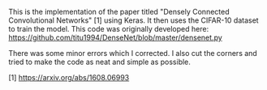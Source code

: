 This is the implementation of the paper titled "Densely Connected Convolutional Networks" [1] using Keras. It then uses the CIFAR-10 dataset to train the model.
This code was originally developed here: https://github.com/titu1994/DenseNet/blob/master/densenet.py

There was some minor errors which I corrected. I also cut the corners and tried to make the code as neat and simple as possible.



[1] https://arxiv.org/abs/1608.06993
